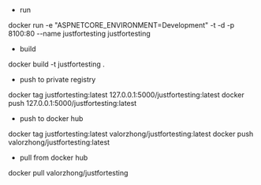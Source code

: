 - run

docker run -e "ASPNETCORE_ENVIRONMENT=Development" -t -d -p 8100:80 --name justfortesting justfortesting

- build

docker build -t justfortesting .

- push to private registry

docker tag justfortesting:latest 127.0.0.1:5000/justfortesting:latest
docker push 127.0.0.1:5000/justfortesting:latest

- push to docker hub

docker tag justfortesting:latest valorzhong/justfortesting:latest
docker push valorzhong/justfortesting:latest

- pull from docker hub

docker pull valorzhong/justfortesting
